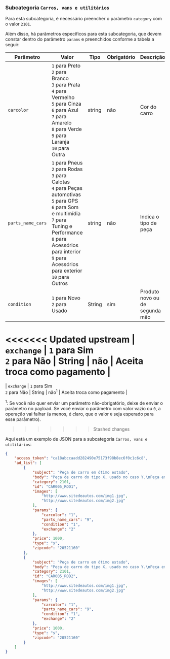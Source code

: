 ### Subcategoria `Carros, vans e utilitários`

Para esta subcategoria, é necessário preencher o parâmetro `category` com o valor `2101`.

Além disso, há parâmetros específicos para esta subcategoria, que devem constar dentro do parâmetro `params` e preenchidos conforme a tabela a seguir:

| Parâmetro | Valor | Tipo | Obrigatório | Descrição  |
|------------------|-----------------------------------------------------------------------------------------------------------------------------------------------------------------------------------------------------------------|--------|-------------|------------------------------------------------|
| `carcolor` | `1` para Preto<br>`2` para Branco<br>`3` para Prata<br>`4` para Vermelho<br>`5` para Cinza<br>`6` para Azul<br>`7` para Amarelo<br>`8` para Verde<br>`9` para Laranja<br>`10` para Outra | string | não | Cor do carro |
| `parts_name_cars` | `1` para Pneus<br>`2` para Rodas<br>`3` para Calotas<br>`4` para Peças automotivas<br>`5` para GPS<br>`6` para Som e multimídia<br>`7` para Tuning e Performance<br>`8` para Acessórios para interior<br>`9` para Acessórios para exterior<br>`10` para Outros | string | não | Indica o tipo de peça |
| `condition` | `1` para Novo<br>`2` para Usado | String | sim | Produto novo ou de segunda mão  |
<<<<<<< Updated upstream
| `exchange` | `1` para Sim<br>`2` para Não | String | não | Aceita troca como pagamento |
=======
| `exchange` | `1` para Sim<br>`2` para Não | String | não<sup>1</sup> | Aceita troca como pagamento |

<sup>1</sup>: Se você não quer enviar um parâmetro não-obrigatório, deixe de enviar o parâmetro no payload. Se você enviar o parâmetro com valor vazio ou `0`, a operação vai falhar (a menos, é claro, que o valor `0` seja esperado para esse parâmetro).
>>>>>>> Stashed changes

Aqui está um exemplo de JSON para a subcategoria `Carros, vans e utilitários`:

```json
{
    "access_token": "ca18abccaadd282490e75173f98b8ec6f0c1c6c8",
    "ad_list": [
        {
            "subject": "Peça de carro em ótimo estado",
            "body": "Peça de carro do tipo X, usado no caso Y.\nPeça em excelente estado, não aceito trocas.",
            "category": 2101,
            "id": "CAR005_ROD1",
            "images": [
                "http://www.sitedeautos.com/img1.jpg",
                "http://www.sitedeautos.com/img2.jpg"
            ],
            "params": {
                "carcolor": "1",
                "parts_name_cars": "9",
                "condition": "1",
                "exchange": "2"
            },
            "price": 1000,
            "type": "s",
            "zipcode": "20521160"
        },
        {
            "subject": "Peça de carro em ótimo estado",
            "body": "Peça de carro do tipo X, usado no caso Y.\nPeça em excelente estado, não aceito trocas.",
            "category": 2101,
            "id": "CAR005_ROD2",
            "images": [
                "http://www.sitedeautos.com/img1.jpg",
                "http://www.sitedeautos.com/img2.jpg"
            ],
            "params": {
                "carcolor": "1",
                "parts_name_cars": "9",
                "condition": "1",
                "exchange": "2"
            },
            "price": 1000,
            "type": "s",
            "zipcode": "20521160"
        }
    ]
}
```
